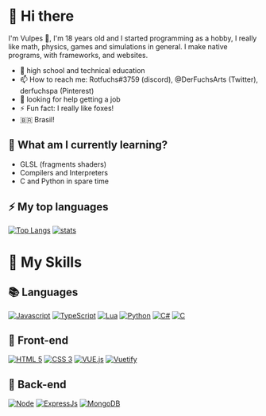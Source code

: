 # 👋 Hi there

I'm Vulpes 🦊, I'm 18 years old and I started programming as a hobby, I really like math, physics, games and simulations in general. I make native programs, with frameworks, and websites.

- 🏫 high school and technical education
- 📫 How to reach me: Rotfuchs#3759 (discord), @DerFuchsArts (Twitter), derfuchspa (Pinterest)
- 🤔 looking for help getting a job
- ⚡ Fun fact: I really like foxes!
- 🇧🇷 Brasil!

## 🌱 What am I currently learning?

- GLSL (fragments shaders)
- Compilers and Interpreters
- C and Python in spare time

## ⚡ My top languages
[![Top Langs](https://github-readme-stats.vercel.app/api/top-langs/?username=Rotfuchs-von-Vulpes&layout=compact&theme=synthwave&langs_count=10&count_private=true)](https://github.com/anuraghazra/github-readme-stats)
[![stats](https://github-readme-stats.vercel.app/api?username=Rotfuchs-von-Vulpes&show_icons=true&locale=en&include_all_commits=true&theme=synthwave)](https://github.com/anuraghazra/github-readme-stats)

# 🚀 My Skills

## 📚 Languages
[![Javascript](https://img.shields.io/badge/JAVASCRIPT-323330?style=for-the-badge&logo=javascript)](https://developer.mozilla.org/pt-BR/docs/Web/JavaScript)
[![TypeScript](https://img.shields.io/badge/TYPESCRIPT-323330?style=for-the-badge&logo=typescript)](https://typescriptlang.org)
[![Lua](https://img.shields.io/badge/LUA-000081?style=for-the-badge&logo=lua)](http://www.lua.org/)
[![Python](https://img.shields.io/badge/PYTHON-f7d367?style=for-the-badge&logo=python)](https://www.python.org/)
[![C#](https://img.shields.io/badge/CSHARP-390091?style=for-the-badge&logo=csharp)](https://docs.microsoft.com/en-us/dotnet/csharp/)
[![C](https://img.shields.io/badge/C-000000?style=for-the-badge&logo=c)](https://en.wikipedia.org/wiki/C_(programming_language))


## 👀 Front-end
[![HTML 5](https://img.shields.io/badge/HTML5-E34F26?style=for-the-badge&logo=html5&logoColor=white)](https://www.w3.org/standards/webdesign/htmlcss.html)
[![CSS 3](https://img.shields.io/badge/CSS3-1572B6?style=for-the-badge&logo=css3&logoColor=white)](https://www.w3.org/standards/webdesign/htmlcss.html)
[![VUE.js](https://img.shields.io/badge/VUE.JS-202530?style=for-the-badge&logo=vuedotjs)](https://vuejs.org/)
[![Vuetify](https://img.shields.io/badge/VUETIFY-1572B6?style=for-the-badge&logo=vuetify)](https://vuetifyjs.com/en/)

## 🧠 Back-end
[![Node](https://img.shields.io/badge/Node.js-43853D?style=for-the-badge&logo=node.js&logoColor=white)](https://nodejs.org)
[![ExpressJs](https://img.shields.io/badge/express-000000?style=for-the-badge&logo=express&logoColor=white)](https://expressjs.com/)
[![MongoDB](https://img.shields.io/badge/MONGODB-323330?style=for-the-badge&logo=mongodb)](https://www.mongodb.com/)

<!--
**Rotfuchs-von-Vulpes/Rotfuchs-von-Vulpes** is a ✨ _special_ ✨ repository because its `README.md` (this file) appears on your GitHub profile.

Here are some ideas to get you started:

- 🔭 I’m currently working on ...
- 🌱 I’m currently learning ...
- 👯 I’m looking to collaborate on ...
- 🤔 I’m looking for help with ...
- 💬 Ask me about ...
- 📫 How to reach me: ...
- 😄 Pronouns: ...
- ⚡ Fun fact: ...
-->
